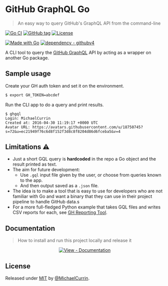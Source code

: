 # GitHub GraphQL Go
> An easy way to query GitHub's GraphQL API from the command-line

<!-- Badges generated with Badge Generator - https://michaelcurrin.github.io/badge-generator/ -->

[![Go CI](https://github.com/MichaelCurrin/github-gql-go/workflows/Go%20CI/badge.svg)](https://github.com/MichaelCurrin/github-gql-go/actions?query=workflow:"Go+CI")
[![GitHub tag](https://img.shields.io/github/tag/MichaelCurrin/github-gql-go?include_prereleases=&sort=semver)](https://github.com/MichaelCurrin/github-gql-go/releases/)
[![License](https://img.shields.io/badge/License-MIT-blue)](#license)

[![Made with Go](https://img.shields.io/github/go-mod/go-version/MichaelCurrin/github-gql-go?logo=go&logoColor=white)](https://golang.org)
[![dependency - githubv4](https://img.shields.io/badge/dependency-githubv4-blue)](https://pkg.go.dev/github.com/shurcooL/githubv4)


A CLI tool to query the [GitHub GraphQL](https://michaelcurrin.github.io/dev-resources/resources/version-control/github/graphql.html) API by acting as a wrapper on another Go package.


## Sample usage

Create your GH auth token and set it on the environment.

```sh
$ export GH_TOKEN=abcdef
```

Run the CLI app to do a query and print results.

```console
$ ghgql
Login: MichaelCurrin
Created at: 2016-04-30 11:19:17 +0000 UTC
Avatar URL: https://avatars.githubusercontent.com/u/18750745?s=72&u=ec21949f76c6d8f152f3d8c8f8204d86d6fceba5&v=4
```


## Limitations ⚠️

- Just a short GQL query is **hardcoded** in the repo a Go object and the result printed as text.
- The aim for future development:
    - Use `.gql` input file given by the user, or choose from queries known to the app.
    - And then output saved as a `.json` file.
- The idea is to make a tool that is easy to use for developers who are not familiar with Go and want a binary that they can use in their project pipeline to handle GitHub data.s
- For a more full-fledged Python example that takes GQL files and writes CSV reports for each, see [GH Reporting Tool](https://github.com/MichaelCurrin/github-reporting-py).


## Documentation
> How to install and run this project locally and release it

<div align="center">

[![View - Documentation](https://img.shields.io/badge/View-Documentation-blue?style=for-the-badge)](/docs/)

</div>


## License

Released under [MIT](/LICENSE) by [@MichaelCurrin](https://github.com/MichaelCurrin).
